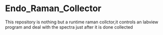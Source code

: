 # Endo_Raman_Collector
This repository is nothing but a runtime raman collctor,it controls an labview program and deal with the spectra just after it is done collected
